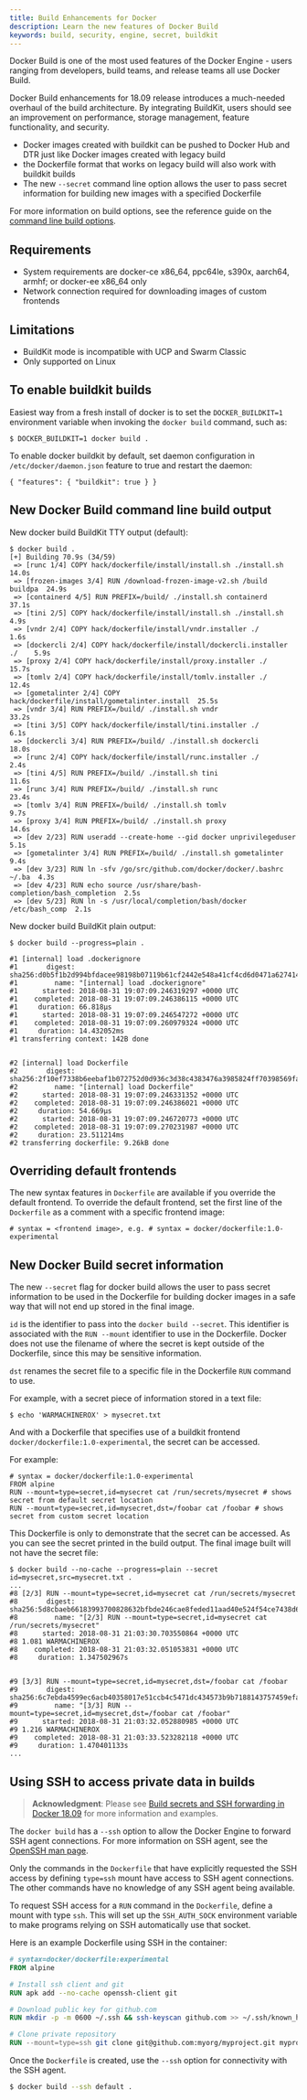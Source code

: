 ```yaml
---
title: Build Enhancements for Docker
description: Learn the new features of Docker Build 
keywords: build, security, engine, secret, buildkit
---
```


Docker Build is one of the most used features of the Docker Engine - users ranging from developers, build teams, and release teams all use Docker Build. 

Docker Build enhancements for 18.09 release introduces a much-needed overhaul of the build architecture. By integrating BuildKit, users should see an improvement on performance, storage management, feature functionality, and security.

* Docker images created with buildkit can be pushed to Docker Hub and DTR just like Docker images created with legacy build
* the Dockerfile format that works on legacy build will also work with buildkit builds
* The new `--secret` command line option allows the user to pass secret information for building new images with a specified Dockerfile 

For more information on build options, see the reference guide on the [command line build options](../../engine/reference/commandline/build/).


## Requirements

* System requirements are docker-ce x86_64, ppc64le, s390x, aarch64, armhf; or docker-ee x86_64 only
* Network connection required for downloading images of custom frontends 

## Limitations

* BuildKit mode is incompatible with UCP and Swarm Classic
* Only supported on Linux

## To enable buildkit builds

Easiest way from a fresh install of docker is to set the `DOCKER_BUILDKIT=1` environment variable when invoking the `docker build` command, such as:

```
$ DOCKER_BUILDKIT=1 docker build .
```

To enable docker buildkit by default, set daemon configuration in `/etc/docker/daemon.json` feature to true and restart the daemon:

```
{ "features": { "buildkit": true } }
```

## New Docker Build command line build output

New docker build BuildKit TTY output (default):
```
$ docker build . 
[+] Building 70.9s (34/59)                                                      
 => [runc 1/4] COPY hack/dockerfile/install/install.sh ./install.sh       14.0s
 => [frozen-images 3/4] RUN /download-frozen-image-v2.sh /build  buildpa  24.9s
 => [containerd 4/5] RUN PREFIX=/build/ ./install.sh containerd           37.1s
 => [tini 2/5] COPY hack/dockerfile/install/install.sh ./install.sh        4.9s
 => [vndr 2/4] COPY hack/dockerfile/install/vndr.installer ./              1.6s
 => [dockercli 2/4] COPY hack/dockerfile/install/dockercli.installer ./    5.9s
 => [proxy 2/4] COPY hack/dockerfile/install/proxy.installer ./           15.7s
 => [tomlv 2/4] COPY hack/dockerfile/install/tomlv.installer ./           12.4s
 => [gometalinter 2/4] COPY hack/dockerfile/install/gometalinter.install  25.5s
 => [vndr 3/4] RUN PREFIX=/build/ ./install.sh vndr                       33.2s
 => [tini 3/5] COPY hack/dockerfile/install/tini.installer ./              6.1s
 => [dockercli 3/4] RUN PREFIX=/build/ ./install.sh dockercli             18.0s
 => [runc 2/4] COPY hack/dockerfile/install/runc.installer ./              2.4s
 => [tini 4/5] RUN PREFIX=/build/ ./install.sh tini                       11.6s
 => [runc 3/4] RUN PREFIX=/build/ ./install.sh runc                       23.4s
 => [tomlv 3/4] RUN PREFIX=/build/ ./install.sh tomlv                      9.7s
 => [proxy 3/4] RUN PREFIX=/build/ ./install.sh proxy                     14.6s
 => [dev 2/23] RUN useradd --create-home --gid docker unprivilegeduser     5.1s
 => [gometalinter 3/4] RUN PREFIX=/build/ ./install.sh gometalinter        9.4s
 => [dev 3/23] RUN ln -sfv /go/src/github.com/docker/docker/.bashrc ~/.ba  4.3s
 => [dev 4/23] RUN echo source /usr/share/bash-completion/bash_completion  2.5s
 => [dev 5/23] RUN ln -s /usr/local/completion/bash/docker /etc/bash_comp  2.1s
```

New docker build BuildKit plain output:
```
$ docker build --progress=plain . 

#1 [internal] load .dockerignore
#1       digest: sha256:d0b5f1b2d994bfdacee98198b07119b61cf2442e548a41cf4cd6d0471a627414
#1         name: "[internal] load .dockerignore"
#1      started: 2018-08-31 19:07:09.246319297 +0000 UTC
#1    completed: 2018-08-31 19:07:09.246386115 +0000 UTC
#1     duration: 66.818µs
#1      started: 2018-08-31 19:07:09.246547272 +0000 UTC
#1    completed: 2018-08-31 19:07:09.260979324 +0000 UTC
#1     duration: 14.432052ms
#1 transferring context: 142B done


#2 [internal] load Dockerfile
#2       digest: sha256:2f10ef7338b6eebaf1b072752d0d936c3d38c4383476a3985824ff70398569fa
#2         name: "[internal] load Dockerfile"
#2      started: 2018-08-31 19:07:09.246331352 +0000 UTC
#2    completed: 2018-08-31 19:07:09.246386021 +0000 UTC
#2     duration: 54.669µs
#2      started: 2018-08-31 19:07:09.246720773 +0000 UTC
#2    completed: 2018-08-31 19:07:09.270231987 +0000 UTC
#2     duration: 23.511214ms
#2 transferring dockerfile: 9.26kB done
```

## Overriding default frontends

The new syntax features in `Dockerfile` are available if you override the default frontend. To override 
the default frontend, set the first line of the `Dockerfile` as a comment with a specific frontend image: 
```
# syntax = <frontend image>, e.g. # syntax = docker/dockerfile:1.0-experimental
```

## New Docker Build secret information

The new `--secret` flag for docker build allows the user to pass secret information to be used in the Dockerfile for building docker images in a safe way that will not end up stored in the final image.

`id` is the identifier to pass into the `docker build --secret`. This identifier is  associated with the `RUN --mount` identifier to use in the Dockerfile. Docker does not use the filename of where the secret is kept outside of the Dockerfile, since this may be sensitive information.

`dst` renames the secret file to a specific file in the Dockerfile `RUN` command to use.

For example, with a secret piece of information stored in a text file:

```
$ echo 'WARMACHINEROX' > mysecret.txt
```

And with a Dockerfile that specifies use of a buildkit frontend `docker/dockerfile:1.0-experimental`, the secret can be accessed. 

For example:
```
# syntax = docker/dockerfile:1.0-experimental
FROM alpine
RUN --mount=type=secret,id=mysecret cat /run/secrets/mysecret # shows secret from default secret location
RUN --mount=type=secret,id=mysecret,dst=/foobar cat /foobar # shows secret from custom secret location
```

This Dockerfile is only to demonstrate that the secret can be accessed. As you can see the secret printed in the build output. The final image built will not have the secret file:

```
$ docker build --no-cache --progress=plain --secret id=mysecret,src=mysecret.txt .
...
#8 [2/3] RUN --mount=type=secret,id=mysecret cat /run/secrets/mysecret
#8       digest: sha256:5d8cbaeb66183993700828632bfbde246cae8feded11aad40e524f54ce7438d6
#8         name: "[2/3] RUN --mount=type=secret,id=mysecret cat /run/secrets/mysecret"
#8      started: 2018-08-31 21:03:30.703550864 +0000 UTC
#8 1.081 WARMACHINEROX
#8    completed: 2018-08-31 21:03:32.051053831 +0000 UTC
#8     duration: 1.347502967s


#9 [3/3] RUN --mount=type=secret,id=mysecret,dst=/foobar cat /foobar
#9       digest: sha256:6c7ebda4599ec6acb40358017e51ccb4c5471dc434573b9b7188143757459efa
#9         name: "[3/3] RUN --mount=type=secret,id=mysecret,dst=/foobar cat /foobar"
#9      started: 2018-08-31 21:03:32.052880985 +0000 UTC
#9 1.216 WARMACHINEROX
#9    completed: 2018-08-31 21:03:33.523282118 +0000 UTC
#9     duration: 1.470401133s
...
```

## Using SSH to access private data in builds

> **Acknowledgment**:
> Please see [Build secrets and SSH forwarding in Docker 18.09](https://medium.com/@tonistiigi/build-secrets-and-ssh-forwarding-in-docker-18-09-ae8161d066)
> for more information and examples.

The `docker build` has a `--ssh` option to allow the Docker Engine to forward SSH agent connections. For more information 
on SSH agent, see the [OpenSSH man page](https://man.openbsd.org/ssh-agent).

Only the commands in the `Dockerfile` that have explicitly requested the SSH access by defining `type=ssh` mount have 
access to SSH agent connections. The other commands have no knowledge of any SSH agent being available.

To request SSH access for a `RUN` command in the `Dockerfile`, define a mount with type `ssh`. This will set up the 
`SSH_AUTH_SOCK` environment variable to make programs relying on SSH automatically use that socket.

Here is an example Dockerfile using SSH in the container:

```Dockerfile
# syntax=docker/dockerfile:experimental
FROM alpine

# Install ssh client and git
RUN apk add --no-cache openssh-client git

# Download public key for github.com
RUN mkdir -p -m 0600 ~/.ssh && ssh-keyscan github.com >> ~/.ssh/known_hosts

# Clone private repository
RUN --mount=type=ssh git clone git@github.com:myorg/myproject.git myproject
```

Once the `Dockerfile` is created, use the `--ssh` option for connectivity with the SSH agent.

```bash
$ docker build --ssh default .
```
